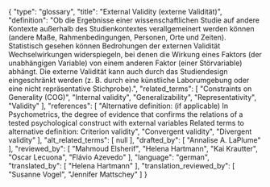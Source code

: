 {
    "type": "glossary",
    "title": "External Validity (externe Validität)",
    "definition": "Ob die Ergebnisse einer wissenschaftlichen Studie auf andere Kontexte außerhalb des Studienkontextes verallgemeinert werden können (andere Maße, Rahmenbedingungen, Personen, Orte und Zeiten). Statistisch gesehen können Bedrohungen der externen Validität Wechselwirkungen widerspiegeln, bei denen die Wirkung eines Faktors (der unabhängigen Variable) von einem anderen Faktor (einer Störvariable) abhängt. Die externe Validität kann auch durch das Studiendesign eingeschränkt werden (z. B. durch eine künstliche Laborumgebung oder eine nicht repräsentative Stichprobe).",
    "related_terms": [
        "Constraints on Generality (COG)",
        "Internal validity",
        "Generalizability",
        "Representativity",
        "Validity"
    ],
    "references": [
        "Alternative definition: (if applicable) In Psychometrics, the degree of evidence that confirms the relations of a tested psychological construct with external variables Related terms to alternative definition: Criterion validity",
        "Convergent validity",
        "Divergent validity"
    ],
    "alt_related_terms": [
        null
    ],
    "drafted_by": [
        "Annalise A. LaPlume"
    ],
    "reviewed_by": [
        "Mahmoud Elsherif",
        "Helena Hartmann",
        "Kai Krautter",
        "Oscar Lecuona",
        "Flávio Azevedo"
    ],
    "language": "german",
    "translated_by": [
        "Helena Hartmann"
    ],
    "translation_reviewed_by": [
        "Susanne Vogel",
        "Jennifer Mattschey"
    ]
}